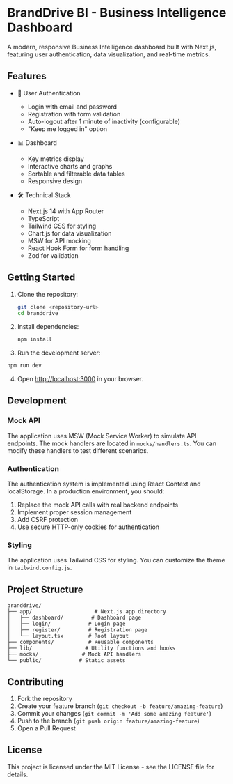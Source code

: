 # BrandDrive BI - Business Intelligence Dashboard

A modern, responsive Business Intelligence dashboard built with Next.js, featuring user authentication, data visualization, and real-time metrics.

## Features

- 🔐 User Authentication
  - Login with email and password
  - Registration with form validation
  - Auto-logout after 1 minute of inactivity (configurable)
  - "Keep me logged in" option

- 📊 Dashboard
  - Key metrics display
  - Interactive charts and graphs
  - Sortable and filterable data tables
  - Responsive design

- 🛠️ Technical Stack
  - Next.js 14 with App Router
  - TypeScript
  - Tailwind CSS for styling
  - Chart.js for data visualization
  - MSW for API mocking
  - React Hook Form for form handling
  - Zod for validation

## Getting Started

1. Clone the repository:
   ```bash
   git clone <repository-url>
   cd branddrive
   ```

2. Install dependencies:
   ```bash
   npm install
   ```

3. Run the development server:
```bash
npm run dev
```

4. Open [http://localhost:3000](http://localhost:3000) in your browser.

## Development

### Mock API

The application uses MSW (Mock Service Worker) to simulate API endpoints. The mock handlers are located in `mocks/handlers.ts`. You can modify these handlers to test different scenarios.

### Authentication

The authentication system is implemented using React Context and localStorage. In a production environment, you should:

1. Replace the mock API calls with real backend endpoints
2. Implement proper session management
3. Add CSRF protection
4. Use secure HTTP-only cookies for authentication

### Styling

The application uses Tailwind CSS for styling. You can customize the theme in `tailwind.config.js`.

## Project Structure

```
branddrive/
├── app/                    # Next.js app directory
│   ├── dashboard/         # Dashboard page
│   ├── login/            # Login page
│   ├── register/         # Registration page
│   └── layout.tsx        # Root layout
├── components/           # Reusable components
├── lib/                 # Utility functions and hooks
├── mocks/              # Mock API handlers
└── public/            # Static assets
```

## Contributing

1. Fork the repository
2. Create your feature branch (`git checkout -b feature/amazing-feature`)
3. Commit your changes (`git commit -m 'Add some amazing feature'`)
4. Push to the branch (`git push origin feature/amazing-feature`)
5. Open a Pull Request

## License

This project is licensed under the MIT License - see the LICENSE file for details.
